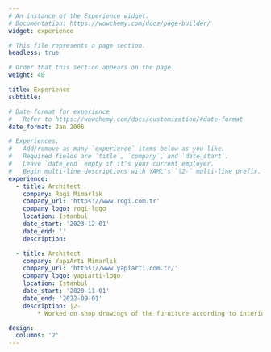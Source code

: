 ```yaml
---
# An instance of the Experience widget.
# Documentation: https://wowchemy.com/docs/page-builder/
widget: experience

# This file represents a page section.
headless: true

# Order that this section appears on the page.
weight: 40

title: Experience
subtitle:

# Date format for experience
#   Refer to https://wowchemy.com/docs/customization/#date-format
date_format: Jan 2006

# Experiences.
#   Add/remove as many `experience` items below as you like.
#   Required fields are `title`, `company`, and `date_start`.
#   Leave `date_end` empty if it's your current employer.
#   Begin multi-line descriptions with YAML's `|2-` multi-line prefix.
experience:
  - title: Architect
    company: Rogi Mimarlık
    company_url: 'https://www.rogi.com.tr'
    company_logo: rogi-logo
    location: Istanbul
    date_start: '2023-12-01'
    date_end: ''
    description: 

  - title: Architect
    company: YapıArtı Mimarlık
    company_url: 'https://www.yapiarti.com.tr/'
    company_logo: yapiarti-logo
    location: Istanbul
    date_start: '2020-11-01'
    date_end: '2022-09-01'
    description: |2-
        * Worked on shop drawings of the furniture according to interior design projects of Turkish and European Hotel Groups, family house projects

design:
  columns: '2'
---
```

